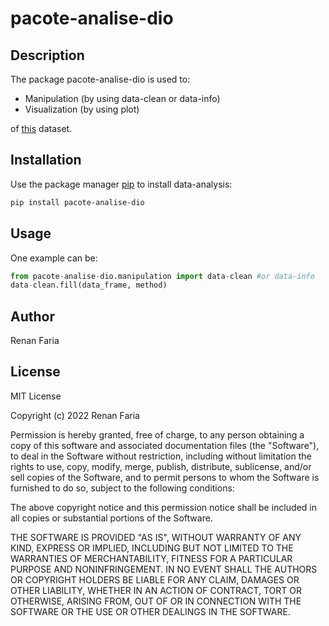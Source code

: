 # pacote-analise-dio

## Description
The package pacote-analise-dio is used to:
- Manipulation (by using data-clean or data-info)
- Visualization (by using plot)

of [this](https://raw.githubusercontent.com/ine-rmotr-curriculum/data-cleaning-rmotr-freecodecamp/master/data/btc-eth-prices-outliers.csv) dataset.

## Installation

Use the package manager [pip](https://pip.pypa.io/en/stable/) to install data-analysis:

```bash
pip install pacote-analise-dio
```

## Usage
One example can be:
```python
from pacote-analise-dio.manipulation import data-clean #or data-info
data-clean.fill(data_frame, method)
```

## Author
Renan Faria

## License
MIT License

Copyright (c) 2022 Renan Faria

Permission is hereby granted, free of charge, to any person obtaining a copy
of this software and associated documentation files (the "Software"), to deal
in the Software without restriction, including without limitation the rights
to use, copy, modify, merge, publish, distribute, sublicense, and/or sell
copies of the Software, and to permit persons to whom the Software is
furnished to do so, subject to the following conditions:

The above copyright notice and this permission notice shall be included in all
copies or substantial portions of the Software.

THE SOFTWARE IS PROVIDED "AS IS", WITHOUT WARRANTY OF ANY KIND, EXPRESS OR
IMPLIED, INCLUDING BUT NOT LIMITED TO THE WARRANTIES OF MERCHANTABILITY,
FITNESS FOR A PARTICULAR PURPOSE AND NONINFRINGEMENT. IN NO EVENT SHALL THE
AUTHORS OR COPYRIGHT HOLDERS BE LIABLE FOR ANY CLAIM, DAMAGES OR OTHER
LIABILITY, WHETHER IN AN ACTION OF CONTRACT, TORT OR OTHERWISE, ARISING FROM,
OUT OF OR IN CONNECTION WITH THE SOFTWARE OR THE USE OR OTHER DEALINGS IN THE
SOFTWARE.
